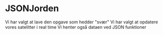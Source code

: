# JSONJorden

Vi har valgt at lave den opgave som hedder "svær" 
Vi har valgt at opdatere vores satelitter i real time 
Vi henter også dataen ved JSON funktioner
